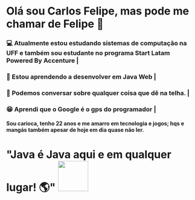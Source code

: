 # Olá sou Carlos Felipe, mas pode me chamar de Felipe 👋
### :computer: Atualmente estou estudando sistemas de computação na UFF e também sou estudante no programa Start Latam Powered By Accenture |
### :book: Estou aprendendo a desenvolver em Java Web |
### :speech_balloon: Podemos conversar sobre qualquer coisa que dê na telha. |
### :grin: Aprendi que o Google é o gps do programador | 




#### Sou carioca, tenho 22 anos e me amarro em tecnologia e jogos; hqs e mangás também apesar de hoje em dia quase não ler.  


# "Java é Java aqui e em qualquer lugar! :earth_americas:"  <img src="https://user-images.githubusercontent.com/89545100/134685961-eb4c293b-c48b-48be-927e-f872430ca658.gif" width="80" height="80" /> 
